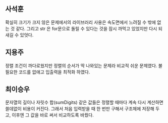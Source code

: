 ﻿## 사석훈
확실히 크기가 크지 않은 문제에서의 라이브러리 사용은 속도면에서 느려질 수 밖에 없는 것 같다. 그리고 str 은 for문으로 돌릴 수 있다는 것을 잠시 까먹고 있었지만 다시 되새길 수 있엇다.
## 지용주
정렬 조건이 까다로웠지만 정렬의 순서가 딱 나와있는 문제라 비교적 쉬운 문제였다. 불필요한 코드를 없애고 입출력을 최적화 하였다.
## 최이승우
문자열의 길이나 자릿수 합(sumDigits) 같은 값들은 정렬할 때마다 계속 다시 계산하면 쓸데없이 비용이 커진다. 그래서 처음 입력받을 때 한 번만 구해서 구조체에 저장해 두고, 이후엔 그 값을 바로 써서 비교하도록 바꿨다.
